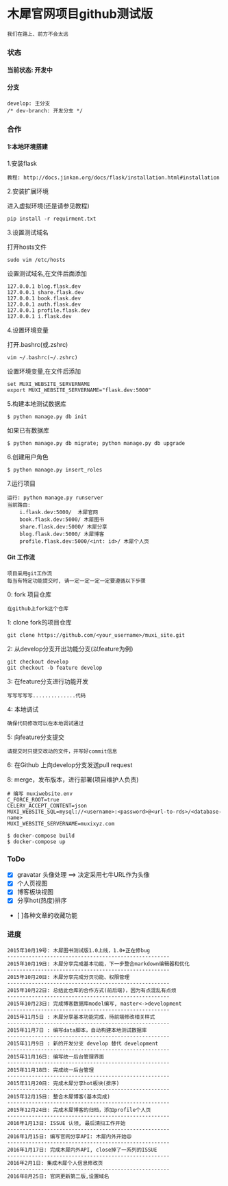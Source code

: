 木犀官网项目github测试版
===

    我们在路上、前方不会太远


### 状态
#### 当前状态: 开发中
#### 分支

    develop: 主分支
    /* dev-branch: 开发分支 */

### 合作
#### 1:本地环境搭建
1.安装flask

    教程: http://docs.jinkan.org/docs/flask/installation.html#installation

2.安装扩展环境

进入虚拟环境(还是请参见教程)

    pip install -r requirment.txt

3.设置测试域名

打开hosts文件

    sudo vim /etc/hosts

设置测试域名,在文件后面添加

    127.0.0.1 blog.flask.dev
    127.0.0.1 share.flask.dev
    127.0.0.1 book.flask.dev
    127.0.0.1 auth.flask.dev
    127.0.0.1 profile.flask.dev
    127.0.0.1 i.flask.dev

4.设置环境变量

打开.bashrc(或.zshrc)

    vim ~/.bashrc(~/.zshrc)

设置环境变量,在文件后添加

    set MUXI_WEBSITE_SERVERNAME
    export MUXI_WEBSITE_SERVERNAME="flask.dev:5000"

5.构建本地测试数据库

	$ python manage.py db init

如果已有数据库

    $ python manage.py db migrate; python manage.py db upgrade

6.创建用户角色

    $ python manage.py insert_roles

7.运行项目

    运行: python manage.py runserver
    当前路由:
        i.flask.dev:5000/  木犀官网
        book.flask.dev:5000/ 木犀图书
        share.flask.dev:5000/ 木犀分享
        blog.flask.dev:5000/ 木犀博客
        profile.flask.dev:5000/<int: id>/ 木犀个人页

#### Git 工作流

    项目采用git工作流
    每当有特定功能提交时, 请一定一定一定一定要遵循以下步骤

0: fork 项目仓库

    在github上fork这个仓库

1: clone fork的项目仓库

    git clone https://github.com/<your_username>/muxi_site.git

2: 从develop分支开出功能分支(以feature为例)

    git checkout develop
    git checkout -b feature develop

3: 在feature分支进行功能开发

    写写写写写..............代码

4: 本地调试

    确保代码修改可以在本地调试通过

5: 向feature分支提交

    请提交时只提交改动的文件，并写好commit信息

6: 在Github 上向develop分支发送pull request


8: merge，发布版本，进行部署(项目维护人负责)

    # 编写 muxiwebsite.env
    C_FORCE_ROOT=true
    CELERY_ACCEPT_CONTENT=json
    MUXI_WEBSITE_SQL=mysql://<username>:<password>@<url-to-rds>/<database-name>
    MUXI_WEBSITE_SERVERNAME=muxixyz.com

    $ docker-compose build
    $ docker-compose up


### ToDo

- [x] gravatar 头像处理  ==> 决定采用七牛URL作为头像
- [x] 个人页视图
- [x] 博客板块视图
- [x] 分享hot(热度)排序
- [ ]各种文章的收藏功能

### 进度

    2015年10月19号: 木犀图书测试版1.0上线，1.0+正在修bug
    -----------------------------------------------------
    2015年10月19日: 木犀分享完成基本功能，下一步整合markdown编辑器和优化
    -----------------------------------------------------
    2015年10月20日: 木犀分享完成分页功能、权限管理
    -----------------------------------------------------
    2015年10月22日: 总结此仓库的合作方式(前后端)，因为有点混乱有点烦
    -----------------------------------------------------
    2015年10月23日: 完成博客数据库model编写, master<->development
    -----------------------------------------------------
	2015年11月5日 : 木犀分享基本功能完成，待前端修改相关样式
    -----------------------------------------------------
	2015年11月7日 : 编写data脚本，自动构建本地测试数据库
    -----------------------------------------------------
	2015年11月9日 : 新的开发分支 develop 替代 development
    -----------------------------------------------------
	2015年11月16日: 编写统一后台管理界面
    -----------------------------------------------------
	2015年11月18日: 完成统一后台管理
    -----------------------------------------------------
	2015年11月20日: 完成木犀分享hot板块(排序)
    -----------------------------------------------------
    2015年12月15日: 整合木犀博客(基本完成)
    -----------------------------------------------------
    2015年12月24日: 完成木犀博客的归档，添加profile个人页
    -----------------------------------------------------
    2016年1月13日: ISSUE 认领, 最后清扫工作开始
    -----------------------------------------------------
    2016年1月15日: 编写官网分享API: 木犀内外开始😄
    -----------------------------------------------------
    2016年1月17日: 完成木犀内外API, close掉了一系列的ISSUE
    -----------------------------------------------------
    2016年2月1日: 集成木犀个人信息修改页
    -----------------------------------------------------
    2016年8月25日: 官网更新第二版,设置域名
